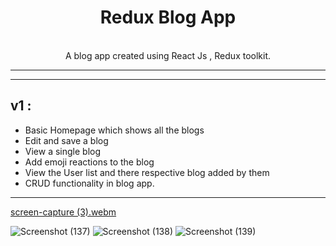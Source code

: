 <h1 align="center" font-weight: bold">Redux Blog App</h1>

<p align="center"> 
<br/>A blog app created using React Js , Redux toolkit.  </p>

---

---

## v1 :

- Basic Homepage which shows all the blogs
- Edit and save a blog
- View a single blog
- Add emoji reactions to the blog
- View the User list and there respective blog added by them
- CRUD functionality in blog app.

---

[screen-capture (3).webm](https://user-images.githubusercontent.com/76784537/190634875-468f8213-40ea-4887-982b-c33e84b2d29b.webm)

![Screenshot (137)](https://user-images.githubusercontent.com/76784537/190633119-45a33fbe-0522-48fd-9428-42e614ed4250.png)
![Screenshot (138)](https://user-images.githubusercontent.com/76784537/190633128-d0208153-2265-4820-8a18-d9722b42cf77.png)
![Screenshot (139)](https://user-images.githubusercontent.com/76784537/190633134-98cde819-cf9b-449f-aea2-c8521128d168.png)
